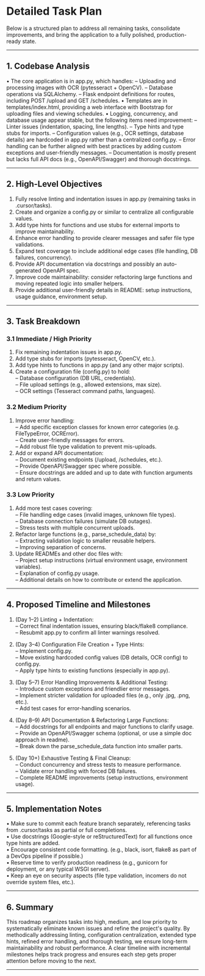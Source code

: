 # Detailed Task Plan

Below is a structured plan to address all remaining tasks, consolidate improvements, and bring the application to a fully polished, production-ready state.

---

## 1. Codebase Analysis

• The core application is in app.py, which handles:
  – Uploading and processing images with OCR (pytesseract + OpenCV).
  – Database operations via SQLAlchemy.
  – Flask endpoint definitions for routes, including POST /upload and GET /schedules.
• Templates are in templates/index.html, providing a web interface with Bootstrap for uploading files and viewing schedules.
• Logging, concurrency, and database usage appear stable, but the following items need improvement:
  – Linter issues (indentation, spacing, line lengths).
  – Type hints and type stubs for imports.
  – Configuration values (e.g., OCR settings, database details) are hardcoded in app.py rather than a centralized config.py.
  – Error handling can be further aligned with best practices by adding custom exceptions and user-friendly messages.
  – Documentation is mostly present but lacks full API docs (e.g., OpenAPI/Swagger) and thorough docstrings.

---

## 2. High-Level Objectives

1. Fully resolve linting and indentation issues in app.py (remaining tasks in .cursor/tasks).
2. Create and organize a config.py or similar to centralize all configurable values.
3. Add type hints for functions and use stubs for external imports to improve maintainability.
4. Enhance error handling to provide clearer messages and safer file type validations.
5. Expand test coverage to include additional edge cases (file handling, DB failures, concurrency).
6. Provide API documentation via docstrings and possibly an auto-generated OpenAPI spec.
7. Improve code maintainability: consider refactoring large functions and moving repeated logic into smaller helpers.
8. Provide additional user-friendly details in README: setup instructions, usage guidance, environment setup.

---

## 3. Task Breakdown

### 3.1 Immediate / High Priority
1. Fix remaining indentation issues in app.py.
2. Add type stubs for imports (pytesseract, OpenCV, etc.).
3. Add type hints to functions in app.py (and any other major scripts).
4. Create a configuration file (config.py) to hold:  
   – Database configuration (DB URL, credentials).  
   – File upload settings (e.g., allowed extensions, max size).  
   – OCR settings (Tesseract command paths, languages).  

### 3.2 Medium Priority
1. Improve error handling:  
   – Add specific exception classes for known error categories (e.g. FileTypeError, OCRError).  
   – Create user-friendly messages for errors.  
   – Add robust file type validation to prevent mis-uploads.  
2. Add or expand API documentation:  
   – Document existing endpoints (/upload, /schedules, etc.).  
   – Provide OpenAPI/Swagger spec where possible.  
   – Ensure docstrings are added and up to date with function arguments and return values.

### 3.3 Low Priority
1. Add more test cases covering:  
   – File handling edge cases (invalid images, unknown file types).  
   – Database connection failures (simulate DB outages).  
   – Stress tests with multiple concurrent uploads.  
2. Refactor large functions (e.g., parse_schedule_data) by:  
   – Extracting validation logic to smaller reusable helpers.  
   – Improving separation of concerns.  
3. Update READMEs and other doc files with:  
   – Project setup instructions (virtual environment usage, environment variables).  
   – Explanation of config.py usage.  
   – Additional details on how to contribute or extend the application.

---

## 4. Proposed Timeline and Milestones

1. (Day 1–2) Linting + Indentation:  
   – Correct final indentation issues, ensuring black/flake8 compliance.  
   – Resubmit app.py to confirm all linter warnings resolved.

2. (Day 3–4) Configuration File Creation + Type Hints:  
   – Implement config.py.  
   – Move existing hardcoded config values (DB details, OCR config) to config.py.  
   – Apply type hints to existing functions (especially in app.py).

3. (Day 5–7) Error Handling Improvements & Additional Testing:  
   – Introduce custom exceptions and friendlier error messages.  
   – Implement stricter validation for uploaded files (e.g., only .jpg, .png, etc.).  
   – Add test cases for error-handling scenarios.

4. (Day 8–9) API Documentation & Refactoring Large Functions:  
   – Add docstrings for all endpoints and major functions to clarify usage.  
   – Provide an OpenAPI/Swagger schema (optional, or use a simple doc approach in readme).  
   – Break down the parse_schedule_data function into smaller parts.

5. (Day 10+) Exhaustive Testing & Final Cleanup:  
   – Conduct concurrency and stress tests to measure performance.  
   – Validate error handling with forced DB failures.  
   – Complete README improvements (setup instructions, environment usage).

---

## 5. Implementation Notes

• Make sure to commit each feature branch separately, referencing tasks from .cursor/tasks as partial or full completions.  
• Use docstrings (Google-style or reStructuredText) for all functions once type hints are added.  
• Encourage consistent code formatting. (e.g., black, isort, flake8 as part of a DevOps pipeline if possible.)  
• Reserve time to verify production readiness (e.g., gunicorn for deployment, or any typical WSGI server).  
• Keep an eye on security aspects (file type validation, incomers do not override system files, etc.).

---

## 6. Summary

This roadmap organizes tasks into high, medium, and low priority to systematically eliminate known issues and refine the project's quality. By methodically addressing linting, configuration centralization, extended type hints, refined error handling, and thorough testing, we ensure long-term maintainability and robust performance. A clear timeline with incremental milestones helps track progress and ensures each step gets proper attention before moving to the next.

--- 